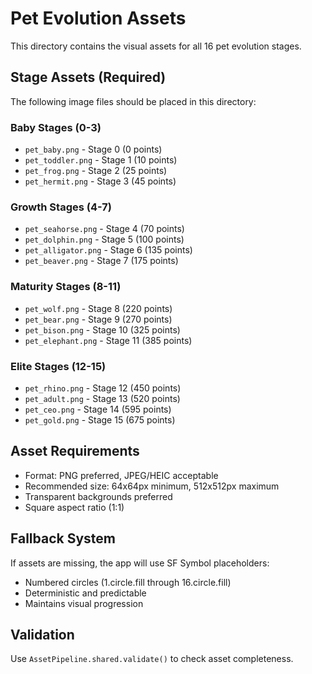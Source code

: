 # Pet Evolution Assets

This directory contains the visual assets for all 16 pet evolution stages.

## Stage Assets (Required)

The following image files should be placed in this directory:

### Baby Stages (0-3)
- `pet_baby.png` - Stage 0 (0 points)
- `pet_toddler.png` - Stage 1 (10 points)
- `pet_frog.png` - Stage 2 (25 points)
- `pet_hermit.png` - Stage 3 (45 points)

### Growth Stages (4-7)
- `pet_seahorse.png` - Stage 4 (70 points)
- `pet_dolphin.png` - Stage 5 (100 points)
- `pet_alligator.png` - Stage 6 (135 points)
- `pet_beaver.png` - Stage 7 (175 points)

### Maturity Stages (8-11)
- `pet_wolf.png` - Stage 8 (220 points)
- `pet_bear.png` - Stage 9 (270 points)
- `pet_bison.png` - Stage 10 (325 points)
- `pet_elephant.png` - Stage 11 (385 points)

### Elite Stages (12-15)
- `pet_rhino.png` - Stage 12 (450 points)
- `pet_adult.png` - Stage 13 (520 points)
- `pet_ceo.png` - Stage 14 (595 points)
- `pet_gold.png` - Stage 15 (675 points)

## Asset Requirements

- Format: PNG preferred, JPEG/HEIC acceptable
- Recommended size: 64x64px minimum, 512x512px maximum
- Transparent backgrounds preferred
- Square aspect ratio (1:1)

## Fallback System

If assets are missing, the app will use SF Symbol placeholders:
- Numbered circles (1.circle.fill through 16.circle.fill)
- Deterministic and predictable
- Maintains visual progression

## Validation

Use `AssetPipeline.shared.validate()` to check asset completeness.